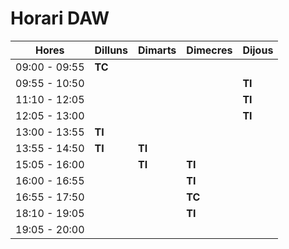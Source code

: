 # Horari DAW

| **Hores**       | **Dilluns** | **Dimarts** | **Dimecres** | **Dijous** |
|-----------------|-------------|-------------|--------------|------------|
| 09:00 - 09:55   | **TC**          |             |              |          |
| 09:55 - 10:50   |             |             |           | **TI**        |
| 11:10 - 12:05   |           |           |           | **TI**         |
| 12:05 - 13:00   |           |           |          |    **TI**       |
| 13:00 - 13:55   | **TI**            |             |           |            |
| 13:55 - 14:50   |   **TI**          |    **TI**         |              |            |
| 15:05 - 16:00   |             |     **TI**        |    **TI**          |            |
| 16:00 - 16:55   |             |             |    **TI**          |            |
| 16:55 - 17:50   |             |             |    **TC**          |            |
| 18:10 - 19:05   |             |             |     **TI**         |            |
| 19:05 - 20:00   |             |             |              |            |
